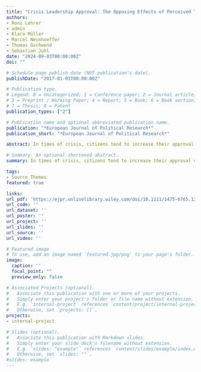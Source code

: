 ```yaml
---
title: "Crisis Leadership Approval: The Opposing Effects of Perceived Threat and Anxiety"
authors:
- Roni Lehrer
- admin
- Klara Müller
- Marcel Neunhoeffer
- Thomas Gschwend
- Sebastian Juhl
date: "2024-09-03T00:00:00Z"
doi: ""

# Schedule page publish date (NOT publication's date).
publishDate: "2017-01-01T00:00:00Z"

# Publication type.
# Legend: 0 = Uncategorized; 1 = Conference paper; 2 = Journal article;
# 3 = Preprint / Working Paper; 4 = Report; 5 = Book; 6 = Book section;
# 7 = Thesis; 8 = Patent
publication_types: ["2"]

# Publication name and optional abbreviated publication name.
publication: "*European Journal of Political Research*"
publication_short: "*European Journal of Political Research*"

abstract: In times of crisis, citizens tend to increase their approval of the government and its leader which might shift the balance of power. This ‘rally effect’ is a persistent empirical regularity, however, the literature does not identify its underlying causal mechanisms. We argue that crises induce threat and anxiety, and theorize that perceived threat increases approval of the incumbent leader, whereas anxiety decreases it. By analyzing German panel data from the COVID-19 pandemic, we causally identify both mechanisms and provide systematic evidence supporting this theory. Moreover, we increase the scope of our theory and show that both mechanisms are also at work when citizens approve cabinet members who manage key port- folios. Finally, we also leverage a comparative survey design across eleven countries to show that our evidence generalizes beyond a single country. Our findings have highly important implications for our understanding of the rally effect and crises politics in democracies.

# Summary. An optional shortened abstract.
summary: In times of crisis, citizens tend to increase their approval of the government and its leader which might shift the balance of power. This ‘rally effect’ is a persistent empirical regularity, however, the literature does not identify its underlying causal mechanisms. We argue that crises induce threat and anxiety, and theorize that perceived threat increases approval of the incumbent leader, whereas anxiety decreases it. By analyzing German panel data from the COVID-19 pandemic, we causally identify both mechanisms and provide systematic evidence supporting this theory. Moreover, we increase the scope of our theory and show that both mechanisms are also at work when citizens approve cabinet members who manage key port- folios. Finally, we also leverage a comparative survey design across eleven countries to show that our evidence generalizes beyond a single country. Our findings have highly important implications for our understanding of the rally effect and crises politics in democracies.

tags:
- Source Themes
featured: true

links:
url_pdf: 'https://ejpr.onlinelibrary.wiley.com/doi/10.1111/1475-6765.12717?af=R'
url_code: ''
url_dataset: ''
url_poster: ''
url_project: ''
url_slides: ''
url_source: ''
url_video: ''

# Featured image
# To use, add an image named `featured.jpg/png` to your page's folder. 
image:
  caption: ''
  focal_point: ""
  preview_only: false

# Associated Projects (optional).
#   Associate this publication with one or more of your projects.
#   Simply enter your project's folder or file name without extension.
#   E.g. `internal-project` references `content/project/internal-project/index.md`.
#   Otherwise, set `projects: []`.
projects:
- internal-project

# Slides (optional).
#   Associate this publication with Markdown slides.
#   Simply enter your slide deck's filename without extension.
#   E.g. `slides: "example"` references `content/slides/example/index.md`.
#   Otherwise, set `slides: ""`.
#slides: example
---
```


